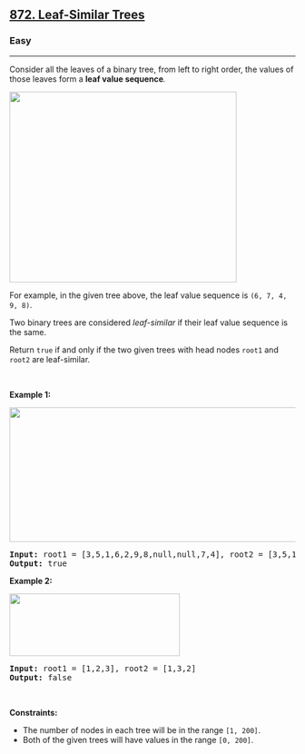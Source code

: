 <h2><a href="https://leetcode.com/problems/leaf-similar-trees/">872. Leaf-Similar Trees</a></h2><h3>Easy</h3><hr><div><p>Consider all the leaves of a binary tree, from&nbsp;left to right order, the values of those&nbsp;leaves form a <strong>leaf value sequence</strong><em>.</em></p>

<p><img alt="" src="https://s3-lc-upload.s3.amazonaws.com/uploads/2018/07/16/tree.png" style="width: 400px; height: 336px;"></p>

<p>For example, in the given tree above, the leaf value sequence is <code>(6, 7, 4, 9, 8)</code>.</p>

<p>Two binary trees are considered <em>leaf-similar</em>&nbsp;if their leaf value sequence is the same.</p>

<p>Return <code>true</code> if and only if the two given trees with head nodes <code>root1</code> and <code>root2</code> are leaf-similar.</p>

<p>&nbsp;</p>
<p><strong class="example">Example 1:</strong></p>
<img alt="" src="https://assets.leetcode.com/uploads/2020/09/03/leaf-similar-1.jpg" style="width: 600px; height: 237px;">
<pre><strong>Input:</strong> root1 = [3,5,1,6,2,9,8,null,null,7,4], root2 = [3,5,1,6,7,4,2,null,null,null,null,null,null,9,8]
<strong>Output:</strong> true
</pre>

<p><strong class="example">Example 2:</strong></p>
<img alt="" src="https://assets.leetcode.com/uploads/2020/09/03/leaf-similar-2.jpg" style="width: 300px; height: 110px;">
<pre><strong>Input:</strong> root1 = [1,2,3], root2 = [1,3,2]
<strong>Output:</strong> false
</pre>

<p>&nbsp;</p>
<p><strong>Constraints:</strong></p>

<ul>
	<li>The number of nodes in each tree will be in the range <code>[1, 200]</code>.</li>
	<li>Both of the given trees will have values in the range <code>[0, 200]</code>.</li>
</ul>
</div>